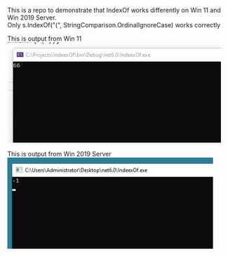 ﻿This is a repo to demonstrate that IndexOf works differently on Win 11 and Win 2019 Server.<br>
Only s.IndexOf("(", StringComparison.OrdinalIgnoreCase) works correctly<br>

This is output from Win 11
<br />
![Win 11](/Screenshot1.png)

This is output from Win 2019 Server
<br />
![Win 2019](/Screenshot2.png)
